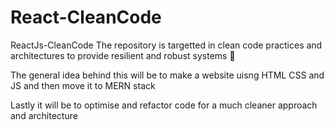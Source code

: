 # React-CleanCode
ReactJs-CleanCode
The repository is targetted in clean code practices and architectures to provide resilient and robust systems 🚀

The general idea behind this will be to make a website uisng HTML CSS and JS and then move it to MERN stack

Lastly it will be to optimise and refactor code for a much cleaner approach and architecture

